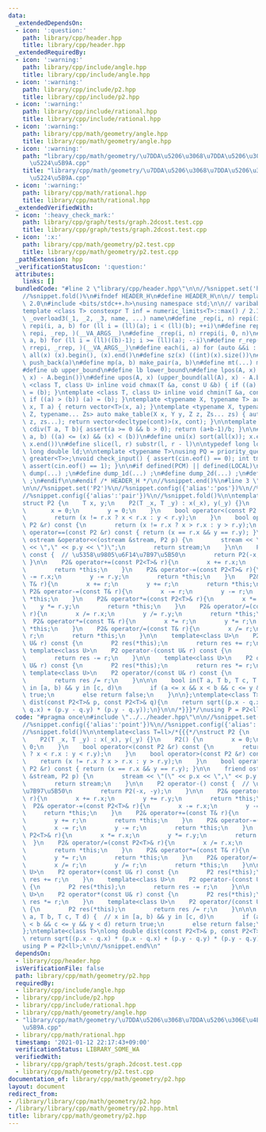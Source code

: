 ```yaml
---
data:
  _extendedDependsOn:
  - icon: ':question:'
    path: library/cpp/header.hpp
    title: library/cpp/header.hpp
  _extendedRequiredBy:
  - icon: ':warning:'
    path: library/cpp/include/angle.hpp
    title: library/cpp/include/angle.hpp
  - icon: ':warning:'
    path: library/cpp/include/p2.hpp
    title: library/cpp/include/p2.hpp
  - icon: ':warning:'
    path: library/cpp/include/rational.hpp
    title: library/cpp/include/rational.hpp
  - icon: ':warning:'
    path: library/cpp/math/geometry/angle.hpp
    title: library/cpp/math/geometry/angle.hpp
  - icon: ':warning:'
    path: "library/cpp/math/geometry/\u7DDA\u5206\u3068\u7DDA\u5206\u306E\u4EA4\u5DEE\
      \u5224\u5B9A.cpp"
    title: "library/cpp/math/geometry/\u7DDA\u5206\u3068\u7DDA\u5206\u306E\u4EA4\u5DEE\
      \u5224\u5B9A.cpp"
  - icon: ':warning:'
    path: library/cpp/math/rational.hpp
    title: library/cpp/math/rational.hpp
  _extendedVerifiedWith:
  - icon: ':heavy_check_mark:'
    path: library/cpp/graph/tests/graph.2dcost.test.cpp
    title: library/cpp/graph/tests/graph.2dcost.test.cpp
  - icon: ':x:'
    path: library/cpp/math/geometry/p2.test.cpp
    title: library/cpp/math/geometry/p2.test.cpp
  _pathExtension: hpp
  _verificationStatusIcon: ':question:'
  attributes:
    links: []
  bundledCode: "#line 2 \"library/cpp/header.hpp\"\n\n//%snippet.set('header')%\n\
    //%snippet.fold()%\n#ifndef HEADER_H\n#define HEADER_H\n\n// template version\
    \ 2.0\n#include <bits/stdc++.h>\nusing namespace std;\n\n// varibable settings\n\
    template <class T> constexpr T inf = numeric_limits<T>::max() / 2.1;\n\n#define\
    \ _overload3(_1, _2, _3, name, ...) name\n#define _rep(i, n) repi(i, 0, n)\n#define\
    \ repi(i, a, b) for (ll i = (ll)(a); i < (ll)(b); ++i)\n#define rep(...) _overload3(__VA_ARGS__,\
    \ repi, _rep, )(__VA_ARGS__)\n#define _rrep(i, n) rrepi(i, 0, n)\n#define rrepi(i,\
    \ a, b) for (ll i = (ll)((b)-1); i >= (ll)(a); --i)\n#define r_rep(...) _overload3(__VA_ARGS__,\
    \ rrepi, _rrep, )(__VA_ARGS__)\n#define each(i, a) for (auto &&i : a)\n#define\
    \ all(x) (x).begin(), (x).end()\n#define sz(x) ((int)(x).size())\n#define pb(a)\
    \ push_back(a)\n#define mp(a, b) make_pair(a, b)\n#define mt(...) make_tuple(__VA_ARGS__)\n\
    #define ub upper_bound\n#define lb lower_bound\n#define lpos(A, x) (lower_bound(all(A),\
    \ x) - A.begin())\n#define upos(A, x) (upper_bound(all(A), x) - A.begin())\ntemplate\
    \ <class T, class U> inline void chmax(T &a, const U &b) { if ((a) < (b)) (a)\
    \ = (b); }\ntemplate <class T, class U> inline void chmin(T &a, const U &b) {\
    \ if ((a) > (b)) (a) = (b); }\ntemplate <typename X, typename T> auto make_table(X\
    \ x, T a) { return vector<T>(x, a); }\ntemplate <typename X, typename Y, typename\
    \ Z, typename... Zs> auto make_table(X x, Y y, Z z, Zs... zs) { auto cont = make_table(y,\
    \ z, zs...); return vector<decltype(cont)>(x, cont); }\n\ntemplate <class T> T\
    \ cdiv(T a, T b){ assert(a >= 0 && b > 0); return (a+b-1)/b; }\n\n#define is_in(x,\
    \ a, b) ((a) <= (x) && (x) < (b))\n#define uni(x) sort(all(x)); x.erase(unique(all(x)),\
    \ x.end())\n#define slice(l, r) substr(l, r - l)\n\ntypedef long long ll;\ntypedef\
    \ long double ld;\n\ntemplate <typename T>\nusing PQ = priority_queue<T, vector<T>,\
    \ greater<T>>;\nvoid check_input() { assert(cin.eof() == 0); int tmp; cin >> tmp;\
    \ assert(cin.eof() == 1); }\n\n#if defined(PCM) || defined(LOCAL)\n#else\n#define\
    \ dump(...) ;\n#define dump_1d(...) ;\n#define dump_2d(...) ;\n#define cerrendl\
    \ ;\n#endif\n\n#endif /* HEADER_H */\n//%snippet.end()%\n#line 3 \"library/cpp/math/geometry/p2.hpp\"\
    \n\n//%snippet.set('P2')%\n//%snippet.config({'alias':'pos'})%\n//%snippet.config({'alias':'point'})%\n\
    //%snippet.config({'alias':'pair'})%\n//%snippet.fold()%\n\ntemplate<class T=ll>/*{{{*/\n\
    struct P2 {\n    T x, y;\n    P2(T _x, T _y) : x(_x), y(_y) {}\n    P2() {\n \
    \       x = 0;\n        y = 0;\n    }\n    bool operator<(const P2 &r) const {\n\
    \        return (x != r.x ? x < r.x : y < r.y);\n    }\n    bool operator>(const\
    \ P2 &r) const {\n        return (x != r.x ? x > r.x : y > r.y);\n    }\n    bool\
    \ operator==(const P2 &r) const { return (x == r.x && y == r.y); }\n\n    friend\
    \ ostream &operator<<(ostream &stream, P2 p) {\n        stream << \"(\" << p.x\
    \ << \",\" << p.y << \")\";\n        return stream;\n    }\n\n    P2 operator-()\
    \ const {  // \u5358\u9805\u6F14\u7B97\u5B50\n        return P2(-x, -y);\n   \
    \ }\n\n    P2& operator+=(const P2<T>& r){\n        x += r.x;\n        y += r.y;\n\
    \        return *this;\n    }\n    P2& operator-=(const P2<T>& r){\n        x\
    \ -= r.x;\n        y -= r.y;\n        return *this;\n    }\n    P2& operator+=(const\
    \ T& r){\n        x += r;\n        y += r;\n        return *this;\n    }\n   \
    \ P2& operator-=(const T& r){\n        x -= r;\n        y -= r;\n        return\
    \ *this;\n    }\n    P2& operator*=(const P2<T>& r){\n        x *= r.x;\n    \
    \    y *= r.y;\n        return *this;\n    }\n    P2& operator/=(const P2<T>&\
    \ r){\n        x /= r.x;\n        y /= r.y;\n        return *this;\n    }\n  \
    \  P2& operator*=(const T& r){\n        x *= r;\n        y *= r;\n        return\
    \ *this;\n    }\n    P2& operator/=(const T& r){\n        x /= r;\n        y /=\
    \ r;\n        return *this;\n    }\n\n    template<class U>\n    P2 operator+(const\
    \ U& r) const {\n        P2 res(*this);\n        return res += r;\n    }\n   \
    \ template<class U>\n    P2 operator-(const U& r) const {\n        P2 res(*this);\n\
    \        return res -= r;\n    }\n\n    template<class U>\n    P2 operator*(const\
    \ U& r) const {\n        P2 res(*this);\n        return res *= r;\n    }\n   \
    \ template<class U>\n    P2 operator/(const U& r) const {\n        P2 res(*this);\n\
    \        return res /= r;\n    }\n\n\n    bool in(T a, T b, T c, T d) {  // x\
    \ in [a, b) && y in [c, d)\n        if (a <= x && x < b && c <= y && y < d) return\
    \ true;\n        else return false;\n    }\n\n};\ntemplate<class T>\nlong double\
    \ dist(const P2<T>& p, const P2<T>& q){\n    return sqrt((p.x - q.x) * (p.x -\
    \ q.x) + (p.y - q.y) * (p.y - q.y));\n}\n\n/*}}}*/\nusing P = P2<ll>;\n\n//%snippet.end%\n"
  code: "#pragma once\n#include \"../../header.hpp\"\n\n//%snippet.set('P2')%\n//%snippet.config({'alias':'pos'})%\n\
    //%snippet.config({'alias':'point'})%\n//%snippet.config({'alias':'pair'})%\n\
    //%snippet.fold()%\n\ntemplate<class T=ll>/*{{{*/\nstruct P2 {\n    T x, y;\n\
    \    P2(T _x, T _y) : x(_x), y(_y) {}\n    P2() {\n        x = 0;\n        y =\
    \ 0;\n    }\n    bool operator<(const P2 &r) const {\n        return (x != r.x\
    \ ? x < r.x : y < r.y);\n    }\n    bool operator>(const P2 &r) const {\n    \
    \    return (x != r.x ? x > r.x : y > r.y);\n    }\n    bool operator==(const\
    \ P2 &r) const { return (x == r.x && y == r.y); }\n\n    friend ostream &operator<<(ostream\
    \ &stream, P2 p) {\n        stream << \"(\" << p.x << \",\" << p.y << \")\";\n\
    \        return stream;\n    }\n\n    P2 operator-() const {  // \u5358\u9805\u6F14\
    \u7B97\u5B50\n        return P2(-x, -y);\n    }\n\n    P2& operator+=(const P2<T>&\
    \ r){\n        x += r.x;\n        y += r.y;\n        return *this;\n    }\n  \
    \  P2& operator-=(const P2<T>& r){\n        x -= r.x;\n        y -= r.y;\n   \
    \     return *this;\n    }\n    P2& operator+=(const T& r){\n        x += r;\n\
    \        y += r;\n        return *this;\n    }\n    P2& operator-=(const T& r){\n\
    \        x -= r;\n        y -= r;\n        return *this;\n    }\n    P2& operator*=(const\
    \ P2<T>& r){\n        x *= r.x;\n        y *= r.y;\n        return *this;\n  \
    \  }\n    P2& operator/=(const P2<T>& r){\n        x /= r.x;\n        y /= r.y;\n\
    \        return *this;\n    }\n    P2& operator*=(const T& r){\n        x *= r;\n\
    \        y *= r;\n        return *this;\n    }\n    P2& operator/=(const T& r){\n\
    \        x /= r;\n        y /= r;\n        return *this;\n    }\n\n    template<class\
    \ U>\n    P2 operator+(const U& r) const {\n        P2 res(*this);\n        return\
    \ res += r;\n    }\n    template<class U>\n    P2 operator-(const U& r) const\
    \ {\n        P2 res(*this);\n        return res -= r;\n    }\n\n    template<class\
    \ U>\n    P2 operator*(const U& r) const {\n        P2 res(*this);\n        return\
    \ res *= r;\n    }\n    template<class U>\n    P2 operator/(const U& r) const\
    \ {\n        P2 res(*this);\n        return res /= r;\n    }\n\n\n    bool in(T\
    \ a, T b, T c, T d) {  // x in [a, b) && y in [c, d)\n        if (a <= x && x\
    \ < b && c <= y && y < d) return true;\n        else return false;\n    }\n\n\
    };\ntemplate<class T>\nlong double dist(const P2<T>& p, const P2<T>& q){\n   \
    \ return sqrt((p.x - q.x) * (p.x - q.x) + (p.y - q.y) * (p.y - q.y));\n}\n\n/*}}}*/\n\
    using P = P2<ll>;\n\n//%snippet.end%\n"
  dependsOn:
  - library/cpp/header.hpp
  isVerificationFile: false
  path: library/cpp/math/geometry/p2.hpp
  requiredBy:
  - library/cpp/include/angle.hpp
  - library/cpp/include/p2.hpp
  - library/cpp/include/rational.hpp
  - library/cpp/math/geometry/angle.hpp
  - "library/cpp/math/geometry/\u7DDA\u5206\u3068\u7DDA\u5206\u306E\u4EA4\u5DEE\u5224\
    \u5B9A.cpp"
  - library/cpp/math/rational.hpp
  timestamp: '2021-01-12 22:17:43+09:00'
  verificationStatus: LIBRARY_SOME_WA
  verifiedWith:
  - library/cpp/graph/tests/graph.2dcost.test.cpp
  - library/cpp/math/geometry/p2.test.cpp
documentation_of: library/cpp/math/geometry/p2.hpp
layout: document
redirect_from:
- /library/library/cpp/math/geometry/p2.hpp
- /library/library/cpp/math/geometry/p2.hpp.html
title: library/cpp/math/geometry/p2.hpp
---
```

